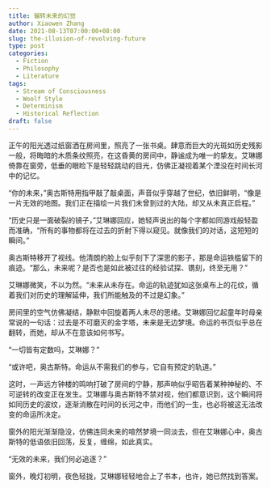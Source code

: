 ```yaml
---
title: 辗转未来的幻觉
author: Xiaowen Zhang
date: 2021-08-13T07:00:00+08:00
slug: the-illusion-of-revolving-future
type: post
categories:
  - Fiction
  - Philosophy
  - Literature
tags:
  - Stream of Consciousness
  - Woolf Style
  - Determinism
  - Historical Reflection
draft: false
---
```


正午的阳光透过纸窗洒在房间里，照亮了一张书桌。肆意而巨大的光斑如历史残影一般，将晦暗的木质条纹照亮，在这昏黄的房间中，静谧成为唯一的挚友。艾琳娜倚靠在窗旁，低垂的眼睑下是轻轻跳动的目光，仿佛正凝视着某个湮没在时间长河中的记忆。

“你的未来，”奥古斯特用指甲敲了敲桌面，声音似乎穿越了世纪，依旧鲜明，“像是一片无效的地图。我们正在描绘一片我们未曾到过的大陆，却又从未真正启程。”

“历史只是一面破裂的镜子，”艾琳娜回应，她轻声说出的每个字都如同游戏般轻盈而准确，“所有的事物都将在过去的折射下得以窥见。就像我们的对话，这短短的瞬间。”

奥古斯特移开了视线。他清朗的脸上似乎刻下了深思的影子，那是命运铁槛留下的痕迹。“那么，未来呢？是否也是如此被过往的经验试探、镌刻，终至无用？”

艾琳娜微笑，不以为然。“未来从未存在。命运的轨迹犹如这张桌布上的花纹，循着我们对历史的理解延伸，我们所能触及的不过是幻象。”

房间里的空气仿佛凝结，静默中回旋着两人未尽的思绪。艾琳娜回忆起童年时母亲常说的一句话：过去是不可磨灭的金字塔，未来是无边梦境。命运的书页似乎总在翻转，而她，却从不在意该如何书写。

“一切皆有定数吗，艾琳娜？”

“或许吧，奥古斯特。命运从不需我们的参与，它自有预定的轨道。”

这时，一声远方钟楼的鸣响打破了房间的宁静，那声响似乎昭告着某种神秘的、不可逆转的改变正在发生。艾琳娜与奥古斯特不禁对视，他们都意识到，这个瞬间将如同历史的波纹，逐渐消散在时间的长河之中，而他们的一生，也必将被这无法改变的命运所决定。

窗外的阳光渐渐隐没，仿佛连同未来的喧然梦境一同淡去，但在艾琳娜心中，奥古斯特的低语依旧回荡，反复，缠绵，如此真实。

“无效的未来，我们何必追逐？”

窗外，晚灯初明，夜色轻拢，艾琳娜轻轻地合上了书本，也许，她已然找到答案。